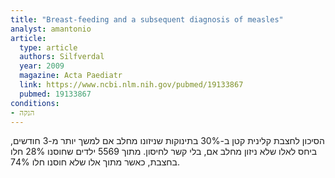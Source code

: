 ```yaml
---
title: "Breast-feeding and a subsequent diagnosis of measles"
analyst: amantonio
article:
  type: article
  authors: Silfverdal
  year: 2009
  magazine: Acta Paediatr
  link: https://www.ncbi.nlm.nih.gov/pubmed/19133867
  pubmed: 19133867
conditions:
- הנקה
---
```


הסיכון לחצבת קלינית קטן ב-30% בתינוקות שניזונו מחלב אם למשך יותר מ-3 חודשים, ביחס לאלו שלא ניזון מחלב אם, בלי קשר לחיסון.
מתוך 5569 ילדים שחוסנו 28% חלו בחצבת, כאשר מתוך אלו שלא חוסנו חלו 74%.

